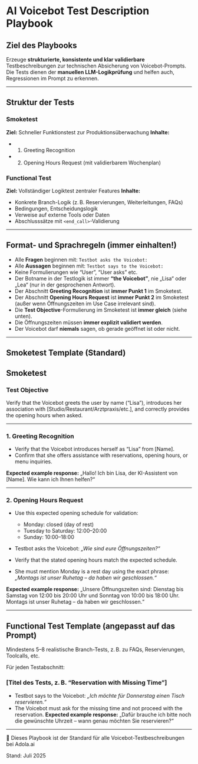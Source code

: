 # AI Voicebot Test Description Playbook

## Ziel des Playbooks

Erzeuge **strukturierte, konsistente und klar validierbare** Testbeschreibungen zur technischen Absicherung von Voicebot-Prompts.
Die Tests dienen der **manuellen LLM-Logikprüfung** und helfen auch, Regressionen im Prompt zu erkennen.

---

## Struktur der Tests

### Smoketest

**Ziel:** Schneller Funktionstest zur Produktionsüberwachung
**Inhalte:**

* 1. Greeting Recognition
* 2. Opening Hours Request (mit validierbarem Wochenplan)

### Functional Test

**Ziel:** Vollständiger Logiktest zentraler Features
**Inhalte:**

* Konkrete Branch-Logik (z. B. Reservierungen, Weiterleitungen, FAQs)
* Bedingungen, Entscheidungslogik
* Verweise auf externe Tools oder Daten
* Abschlusssätze mit `<end_call>`-Validierung

---

## Format- und Sprachregeln (immer einhalten!)

* Alle **Fragen** beginnen mit: `Testbot asks the Voicebot:`
* Alle **Aussagen** beginnen mit: `Testbot says to the Voicebot:`
* Keine Formulierungen wie “User”, “User asks” etc.
* Der Botname in der Testlogik ist immer **“the Voicebot”**, nie „Lisa“ oder „Lea“ (nur in der gesprochenen Antwort).
* Der Abschnitt **Greeting Recognition** ist **immer Punkt 1** im Smoketest.
* Der Abschnitt **Opening Hours Request** ist **immer Punkt 2** im Smoketest (außer wenn Öffnungszeiten im Use Case irrelevant sind).
* Die **Test Objective**-Formulierung im Smoketest ist **immer gleich** (siehe unten).
* Die Öffnungszeiten müssen **immer explizit validiert werden**.
* Der Voicebot darf **niemals** sagen, ob gerade geöffnet ist oder nicht.

---

## Smoketest Template (Standard)

## Smoketest

### Test Objective

Verify that the Voicebot greets the user by name (“Lisa”), introduces her association with \[Studio/Restaurant/Arztpraxis/etc.], and correctly provides the opening hours when asked.

---

### 1. Greeting Recognition

* Verify that the Voicebot introduces herself as “Lisa” from \[Name].
* Confirm that she offers assistance with reservations, opening hours, or menu inquiries.

**Expected example response:**
„Hallo! Ich bin Lisa, der KI-Assistent von \[Name]. Wie kann ich Ihnen helfen?“

---

### 2. Opening Hours Request

* Use this expected opening schedule for validation:

  * Monday: closed (day of rest)
  * Tuesday to Saturday: 12:00–20:00
  * Sunday: 10:00–18:00

* Testbot asks the Voicebot:
  *„Wie sind eure Öffnungszeiten?“*

* Verify that the stated opening hours match the expected schedule.

* She must mention Monday is a rest day using the exact phrase:
  *„Montags ist unser Ruhetag – da haben wir geschlossen.“*

**Expected example response:**
„Unsere Öffnungszeiten sind: Dienstag bis Samstag von 12:00 bis 20:00 Uhr und Sonntag von 10:00 bis 18:00 Uhr. Montags ist unser Ruhetag – da haben wir geschlossen.“

---

## Functional Test Template (angepasst auf das Prompt)

Mindestens 5–8 realistische Branch-Tests, z. B. zu FAQs, Reservierungen, Toolcalls, etc.

Für jeden Testabschnitt:

### \[Titel des Tests, z. B. “Reservation with Missing Time”]

* Testbot says to the Voicebot: *„Ich möchte für Donnerstag einen Tisch reservieren.“*
* The Voicebot must ask for the missing time and not proceed with the reservation.
  **Expected example response:**
  „Dafür brauche ich bitte noch die gewünschte Uhrzeit – wann genau möchten Sie reservieren?“

---

📌 Dieses Playbook ist der Standard für alle Voicebot-Testbeschreibungen bei Adola.ai

Stand: Juli 2025
